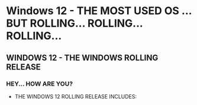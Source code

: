 # Windows 12 - THE MOST USED OS ... BUT ROLLING... ROLLING... ROLLING...
## WINDOWS 12 - THE WINDOWS ROLLING RELEASE 
### HEY... HOW ARE YOU? 
- THE WINDOWS 12 ROLLING RELEASE INCLUDES:
